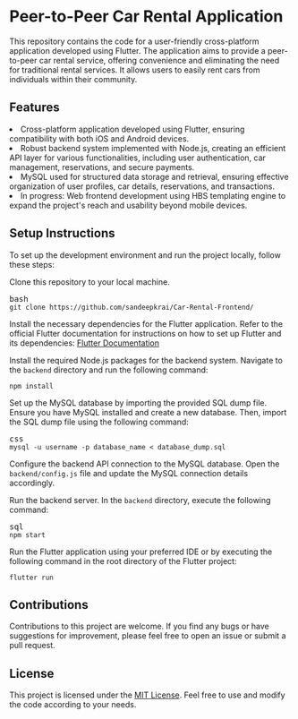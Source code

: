 # Peer-to-Peer Car Rental Application

This repository contains the code for a user-friendly cross-platform application developed using Flutter. The application aims to provide a peer-to-peer car rental service, offering convenience and eliminating the need for traditional rental services. It allows users to easily rent cars from individuals within their community.


## Features

<li>Cross-platform application developed using Flutter, ensuring compatibility with both iOS and Android devices.</li><li>Robust backend system implemented with Node.js, creating an efficient API layer for various functionalities, including user authentication, car management, reservations, and secure payments.</li><li>MySQL used for structured data storage and retrieval, ensuring effective organization of user profiles, car details, reservations, and transactions.</li><li>In progress: Web frontend development using HBS templating engine to expand the project's reach and usability beyond mobile devices.</li>


## Setup Instructions

To set up the development environment and run the project locally, follow these steps:
<p>Clone this repository to your local machine.</p><pre><div class="bg-black rounded-md mb-4"><div class="flex items-center relative text-gray-200 bg-gray-800 px-4 py-2 text-xs font-sans justify-between rounded-t-md"><span>bash</span></div><div class="p-4 overflow-y-auto"><code class="!whitespace-pre hljs language-bash">git <span class="hljs-built_in">clone</span> https://github.com/sandeepkrai/Car-Rental-Frontend/
</code></div></div></pre><p>Install the necessary dependencies for the Flutter application. Refer to the official Flutter documentation for instructions on how to set up Flutter and its dependencies: <a href="https://flutter.dev/docs/get-started/install" target="_new">Flutter Documentation</a></p><p>Install the required Node.js packages for the backend system. Navigate to the <code>backend</code> directory and run the following command:</p><pre><div class="bg-black rounded-md mb-4"><div class="flex items-center relative text-gray-200 bg-gray-800 px-4 py-2 text-xs font-sans justify-between rounded-t-md"></div><div class="p-4 overflow-y-auto"><code class="!whitespace-pre hljs">npm install
</code></div></div></pre><p>Set up the MySQL database by importing the provided SQL dump file. Ensure you have MySQL installed and create a new database. Then, import the SQL dump file using the following command:</p><pre><div class="bg-black rounded-md mb-4"><div class="flex items-center relative text-gray-200 bg-gray-800 px-4 py-2 text-xs font-sans justify-between rounded-t-md"><span>css</span></div><div class="p-4 overflow-y-auto"><code class="!whitespace-pre hljs language-css">mysql -u username -<span class="hljs-selector-tag">p</span> database_name &lt; database_dump<span class="hljs-selector-class">.sql</span>
</code></div></div></pre><p>Configure the backend API connection to the MySQL database. Open the <code>backend/config.js</code> file and update the MySQL connection details accordingly.</p><p>Run the backend server. In the <code>backend</code> directory, execute the following command:</p><pre><div class="bg-black rounded-md mb-4"><div class="flex items-center relative text-gray-200 bg-gray-800 px-4 py-2 text-xs font-sans justify-between rounded-t-md"><span>sql</span></div><div class="p-4 overflow-y-auto"><code class="!whitespace-pre hljs language-sql">npm <span class="hljs-keyword">start</span>
</code></div></div></pre><p>Run the Flutter application using your preferred IDE or by executing the following command in the root directory of the Flutter project:</p><pre><div class="bg-black rounded-md mb-4"><div class="flex items-center relative text-gray-200 bg-gray-800 px-4 py-2 text-xs font-sans justify-between rounded-t-md"></div><div class="p-4 overflow-y-auto"><code class="!whitespace-pre hljs language-arduino">flutter run
</code></div></div></pre>


## Contributions

Contributions to this project are welcome. If you find any bugs or have suggestions for improvement, please feel free to open an issue or submit a pull request.


## License

This project is licensed under the <a href="LICENSE" target="_new">MIT License</a>. Feel free to use and modify the code according to your needs.
